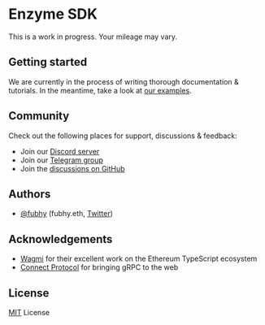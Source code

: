 # Enzyme SDK

This is a work in progress. Your mileage may vary.

## Getting started

We are currently in the process of writing thorough documentation & tutorials. In the meantime, take a look
at [our examples](https://github.com/enzymefinance/enzyme-sdk/tree/main/examples).

## Community

Check out the following places for support, discussions & feedback:

- Join our [Discord server](https://discord.enzyme.finance)
- Join our [Telegram group](https://telegram.enzyme.finance)
- Join the [discussions on GitHub](https://github.com/enzymefinance/enzyme-sdk/discussions)

## Authors

- [@fubhy](https://github.com/fubhy) (fubhy.eth, [Twitter](https://twitter.com/thefubhy))

## Acknowledgements

- [Wagmi](https://wagmi.sh) for their excellent work on the Ethereum TypeScript ecosystem
- [Connect Protocol](https://connect.build) for bringing gRPC to the web

## License

[MIT](/LICENSE) License
